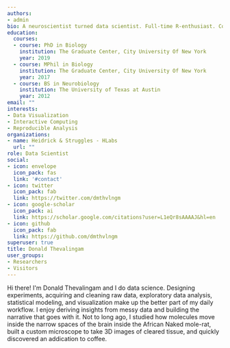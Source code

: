 ```yaml
---
authors:
- admin
bio: A neuroscientist turned data scientist. Full-time R-enthusiast. Coffee-lover
education:
  courses:
  - course: PhD in Biology
    institution: The Graduate Center, City University Of New York
    year: 2019
  - course: MPhil in Biology
    institution: The Graduate Center, City University Of New York
    year: 2017
  - course: BS in Neurobiology
    institution: The University of Texas at Austin
    year: 2012
email: ""
interests:
- Data Visualization
- Interactive Computing
- Reproducible Analysis
organizations:
- name: Heidrick & Struggles - HLabs
  url: ""
role: Data Scientist
social:
- icon: envelope
  icon_pack: fas
  link: '#contact'
- icon: twitter
  icon_pack: fab
  link: https://twitter.com/dmthvlngm
- icon: google-scholar
  icon_pack: ai
  link: https://scholar.google.com/citations?user=L1eQr8sAAAAJ&hl=en
- icon: github
  icon_pack: fab
  link: https://github.com/dmthvlngm
superuser: true
title: Donald Thevalingam
user_groups:
- Researchers
- Visitors
---
```


Hi there! I'm Donald Thevalingam and I do data science. Designing experiments, acquiring and cleaning raw data, exploratory data analysis, statistical modeling, and visualization make up the better part of my daily workflow. I enjoy deriving insights from messy data and building the narrative that goes with it. Not to long ago, I studied how molecules move inside the narrow spaces of the brain inside the African Naked mole-rat, built a custom microscope to take 3D images of cleared tissue, and quickly discovered an addication to coffee.